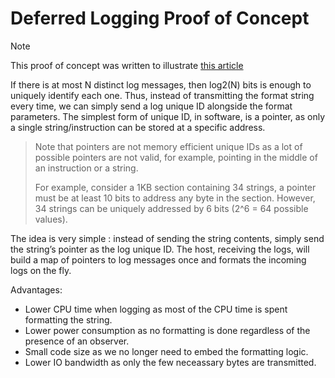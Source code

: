 # Deferred Logging Proof of Concept

> [!NOTE]
> This proof of concept was written to illustrate [this article](https://blog.gistre.epita.fr/posts/sofiane.meftah-2025-06-15-deferred_logging/)

If there is at most N distinct log messages, then log2(N) bits is enough to uniquely identify each one. Thus, instead of transmitting the format string every time, we can simply send a log unique ID alongside the format parameters. The simplest form of unique ID, in software, is a pointer, as only a single string/instruction can be stored at a specific address.

> Note that pointers are not memory efficient unique IDs as a lot of possible pointers are not valid, for example, pointing in the middle of an instruction or a string.
>
> For example, consider a 1KB section containing 34 strings, a pointer must be at least 10 bits to address any byte in the section. However, 34 strings can be uniquely addressed by 6 bits (2^6 = 64 possible values).

The idea is very simple : instead of sending the string contents, simply send the string’s pointer as the log unique ID. The host, receiving the logs, will build a map of pointers to log messages once and formats the incoming logs on the fly.

Advantages:
-  Lower CPU time when logging as most of the CPU time is spent formatting the string.
-  Lower power consumption as no formatting is done regardless of the presence of an observer.
-  Small code size as we no longer need to embed the formatting logic.
-  Lower IO bandwidth as only the few neceassary bytes are transmitted.
